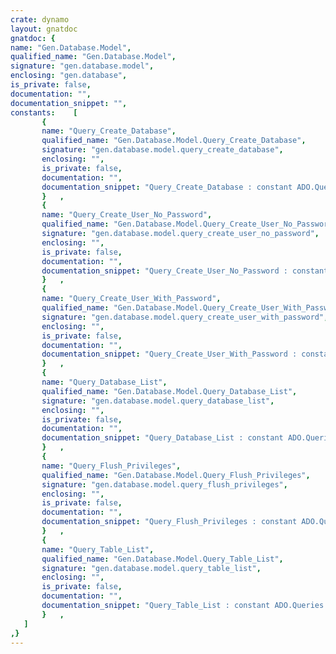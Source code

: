 ```yaml
---
crate: dynamo
layout: gnatdoc
gnatdoc: {
name: "Gen.Database.Model",
qualified_name: "Gen.Database.Model",
signature: "gen.database.model",
enclosing: "gen.database",
is_private: false,
documentation: "",
documentation_snippet: "",
constants:    [
       {
       name: "Query_Create_Database",
       qualified_name: "Gen.Database.Model.Query_Create_Database",
       signature: "gen.database.model.query_create_database",
       enclosing: "",
       is_private: false,
       documentation: "",
       documentation_snippet: "Query_Create_Database : constant ADO.Queries.Query_Definition_Access;",
       }   ,
       {
       name: "Query_Create_User_No_Password",
       qualified_name: "Gen.Database.Model.Query_Create_User_No_Password",
       signature: "gen.database.model.query_create_user_no_password",
       enclosing: "",
       is_private: false,
       documentation: "",
       documentation_snippet: "Query_Create_User_No_Password : constant ADO.Queries.Query_Definition_Access;",
       }   ,
       {
       name: "Query_Create_User_With_Password",
       qualified_name: "Gen.Database.Model.Query_Create_User_With_Password",
       signature: "gen.database.model.query_create_user_with_password",
       enclosing: "",
       is_private: false,
       documentation: "",
       documentation_snippet: "Query_Create_User_With_Password : constant ADO.Queries.Query_Definition_Access;",
       }   ,
       {
       name: "Query_Database_List",
       qualified_name: "Gen.Database.Model.Query_Database_List",
       signature: "gen.database.model.query_database_list",
       enclosing: "",
       is_private: false,
       documentation: "",
       documentation_snippet: "Query_Database_List : constant ADO.Queries.Query_Definition_Access;",
       }   ,
       {
       name: "Query_Flush_Privileges",
       qualified_name: "Gen.Database.Model.Query_Flush_Privileges",
       signature: "gen.database.model.query_flush_privileges",
       enclosing: "",
       is_private: false,
       documentation: "",
       documentation_snippet: "Query_Flush_Privileges : constant ADO.Queries.Query_Definition_Access;",
       }   ,
       {
       name: "Query_Table_List",
       qualified_name: "Gen.Database.Model.Query_Table_List",
       signature: "gen.database.model.query_table_list",
       enclosing: "",
       is_private: false,
       documentation: "",
       documentation_snippet: "Query_Table_List : constant ADO.Queries.Query_Definition_Access;",
       }   ,
   ]
,}
---
```


